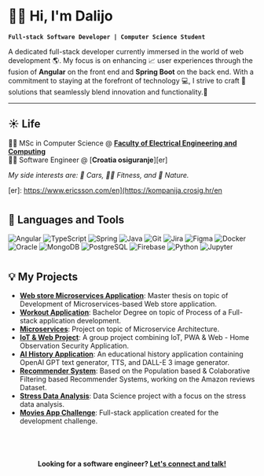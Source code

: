 # 👋🧔 Hi, I'm Dalijo

**`Full-stack Software Developer | Computer Science Student`**

A dedicated full-stack developer currently immersed in the world of web development 🌎. My focus is on enhancing 📈 user experiences through the fusion of **Angular** on the front end and **Spring Boot** on the back end. With a commitment to staying at the forefront of technology 💻, I strive to craft 🔨 solutions that seamlessly blend innovation and functionality.🎨

---

## ☀️ Life
👨‍🎓 MSc in Computer Science @ [**Faculty of Electrical Engineering and Computing**][fer] <br />
👷‍♂️ Software Engineer @ [**Croatia osiguranje**][er] <br />

_My side interests are: 🚗 Cars, 🏋️‍♂️ Fitness, and 🌲 Nature._

[fer]: https://www.fer.unizg.hr/en
[er]: https://www.ericsson.com/en](https://kompanija.crosig.hr/en
#

## 🧰 Languages and Tools
![Angular](https://custom-icon-badges.demolab.com/badge/-Angular-red?style=for-the-badge&logoColor=white&logo=angular)
![TypeScript](https://custom-icon-badges.demolab.com/badge/-Typescript-blue?style=for-the-badge&logoColor=white&logo=typescript)
![Spring](https://custom-icon-badges.demolab.com/badge/-spring-green?style=for-the-badge&logoColor=white&logo=spring)
![Java](https://custom-icon-badges.demolab.com/badge/-Java-red?style=for-the-badge&logoColor=white&logo=java)
![Git](https://custom-icon-badges.demolab.com/badge/-Git-yellow?style=for-the-badge&logoColor=white&logo=git)
![Jira](https://custom-icon-badges.demolab.com/badge/-Jira-blue?style=for-the-badge&logoColor=white&logo=jira)
![Figma](https://custom-icon-badges.demolab.com/badge/-Figma-orange?style=for-the-badge&logoColor=white&logo=figma)
![Docker](https://custom-icon-badges.demolab.com/badge/-Docker-blue?style=for-the-badge&logoColor=white&logo=docker)
![Oracle](https://custom-icon-badges.demolab.com/badge/-Oracle-red?style=for-the-badge&logoColor=white&logo=oracle)
![MongoDB](https://custom-icon-badges.demolab.com/badge/-Mongodb-green?style=for-the-badge&logoColor=white&logo=mongodb)
![PostgreSQL](https://custom-icon-badges.demolab.com/badge/-Postgresql-blue?style=for-the-badge&logoColor=white&logo=postgresql)
![Firebase](https://custom-icon-badges.demolab.com/badge/-Firebase-orange?style=for-the-badge&logoColor=white&logo=firebase)
![Python](https://custom-icon-badges.demolab.com/badge/-Python-yellow?style=for-the-badge&logoColor=white&logo=python)
![Jupyter](https://custom-icon-badges.demolab.com/badge/-Jupyter-red?style=for-the-badge&logoColor=white&logo=jupyter)
#

## 💡 My Projects

- [**Web store Microservices Application**](https://github.com/vorkapicdalijo/master-thesis): Master thesis on topic of Development of Microservices-based Web store application.
- [**Workout Application**](https://github.com/vorkapicdalijo/bachelor-degree): Bachelor Degree on topic of Process of a Full-stack application development.
- [**Microservices**](https://github.com/vorkapicdalijo/microservices): Project on topic of Microservice Architecture.
- [**IoT & Web Project**](https://github.com/vorkapicdalijo/Home_Obesrvation_Security_App): A group project combining IoT, PWA & Web - Home Observation Security Application.
- [**AI History Application**](https://github.com/vorkapicdalijo/AI-history-project): An educational history application containing OpenAI GPT text generator, TTS, and DALL-E 3 image generator.
- [**Recommender System**](https://github.com/vorkapicdalijo/recommender-systems): Based on the Population based & Colaborative Filtering based Recommender Systems, working on the Amazon reviews Dataset.
- [**Stress Data Analysis**](https://github.com/vorkapicdalijo/data-science-project): Data Science project with a focus on the stress data analysis.
- [**Movies App Challenge**](https://github.com/vorkapicdalijo/movies-app): Full-stack application created for the development challenge.
#
<br />
<p align="center">
    <b>Looking for a software engineer?
        <a href="https://www.linkedin.com/in/dalijo-vorkapi%C4%87-a1bb9821a/">Let's connect and talk!</a>
    </b>
</p>
<br />


